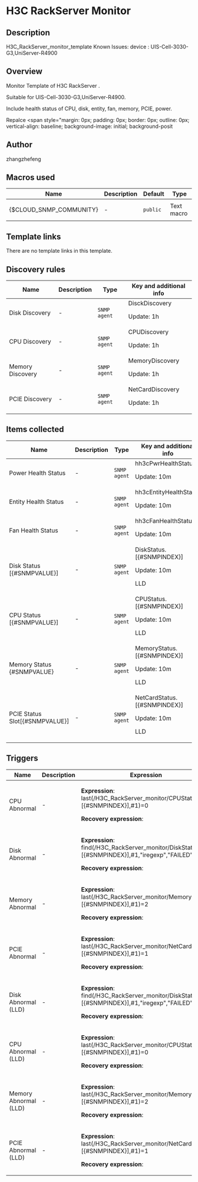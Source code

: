 # H3C RackServer Monitor

## Description

H3C_RackServer_monitor_template Known Issues: device : UIS-Cell-3030-G3,UniServer-R4900

## Overview

Monitor Template of H3C RackServer .


Suitable for UIS-Cell-3030-G3,UniServer-R4900.


Include health status of CPU, disk, entity, fan, memory, PCIE, power.


Repalce <span style="margin: 0px; padding: 0px; border: 0px; outline: 0px; vertical-align: baseline; background-image: initial; background-posit



## Author

zhangzhefeng

## Macros used

|Name|Description|Default|Type|
|----|-----------|-------|----|
|{$CLOUD_SNMP_COMMUNITY}|<p>-</p>|`public`|Text macro|
## Template links

There are no template links in this template.

## Discovery rules

|Name|Description|Type|Key and additional info|
|----|-----------|----|----|
|Disk Discovery|<p>-</p>|`SNMP agent`|DisckDiscovery<p>Update: 1h</p>|
|CPU Discovery|<p>-</p>|`SNMP agent`|CPUDiscovery<p>Update: 1h</p>|
|Memory Discovery|<p>-</p>|`SNMP agent`|MemoryDiscovery<p>Update: 1h</p>|
|PCIE Discovery|<p>-</p>|`SNMP agent`|NetCardDiscovery<p>Update: 1h</p>|
## Items collected

|Name|Description|Type|Key and additional info|
|----|-----------|----|----|
|Power Health Status|<p>-</p>|`SNMP agent`|hh3cPwrHealthStatus<p>Update: 10m</p>|
|Entity Health Status|<p>-</p>|`SNMP agent`|hh3cEntityHealthStatus<p>Update: 10m</p>|
|Fan Health Status|<p>-</p>|`SNMP agent`|hh3cFanHealthStatus<p>Update: 10m</p>|
|Disk Status [{#SNMPVALUE}]|<p>-</p>|`SNMP agent`|DiskStatus.[{#SNMPINDEX}]<p>Update: 10m</p><p>LLD</p>|
|CPU Status [{#SNMPVALUE}]|<p>-</p>|`SNMP agent`|CPUStatus.[{#SNMPINDEX}]<p>Update: 10m</p><p>LLD</p>|
|Memory  Status {#SNMPVALUE}|<p>-</p>|`SNMP agent`|MemoryStatus.[{#SNMPINDEX}]<p>Update: 10m</p><p>LLD</p>|
|PCIE Status Slot[{#SNMPVALUE}]|<p>-</p>|`SNMP agent`|NetCardStatus.[{#SNMPINDEX}]<p>Update: 10m</p><p>LLD</p>|
## Triggers

|Name|Description|Expression|Priority|
|----|-----------|----------|--------|
|CPU Abnormal|<p>-</p>|<p>**Expression**: last(/H3C_RackServer_monitor/CPUStatus.[{#SNMPINDEX}],#1)=0</p><p>**Recovery expression**: </p>|high|
|Disk Abnormal|<p>-</p>|<p>**Expression**: find(/H3C_RackServer_monitor/DiskStatus.[{#SNMPINDEX}],#1,"iregexp","FAILED")=1</p><p>**Recovery expression**: </p>|high|
|Memory  Abnormal|<p>-</p>|<p>**Expression**: last(/H3C_RackServer_monitor/MemoryStatus.[{#SNMPINDEX}],#1)=2</p><p>**Recovery expression**: </p>|high|
|PCIE Abnormal|<p>-</p>|<p>**Expression**: last(/H3C_RackServer_monitor/NetCardStatus.[{#SNMPINDEX}],#1)=1</p><p>**Recovery expression**: </p>|high|
|Disk Abnormal (LLD)|<p>-</p>|<p>**Expression**: find(/H3C_RackServer_monitor/DiskStatus.[{#SNMPINDEX}],#1,"iregexp","FAILED")=1</p><p>**Recovery expression**: </p>|high|
|CPU Abnormal (LLD)|<p>-</p>|<p>**Expression**: last(/H3C_RackServer_monitor/CPUStatus.[{#SNMPINDEX}],#1)=0</p><p>**Recovery expression**: </p>|high|
|Memory  Abnormal (LLD)|<p>-</p>|<p>**Expression**: last(/H3C_RackServer_monitor/MemoryStatus.[{#SNMPINDEX}],#1)=2</p><p>**Recovery expression**: </p>|high|
|PCIE Abnormal (LLD)|<p>-</p>|<p>**Expression**: last(/H3C_RackServer_monitor/NetCardStatus.[{#SNMPINDEX}],#1)=1</p><p>**Recovery expression**: </p>|high|
